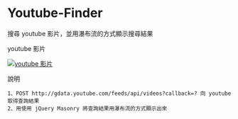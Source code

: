 Youtube-Finder
==============

搜尋 youtube 影片，並用瀑布流的方式顯示搜尋結果

youtube 影片

[![youtube 影片](http://img.youtube.com/vi/sb7fMGa9K2o/0.jpg)](http://www.youtube.com/watch?v=sb7fMGa9K2o)

說明

    1、POST http://gdata.youtube.com/feeds/api/videos?callback=? 向 youtube 取得查詢結果
    2、用使用 jQuery Masonry 將查詢結果用瀑布流的方式顯示出來
